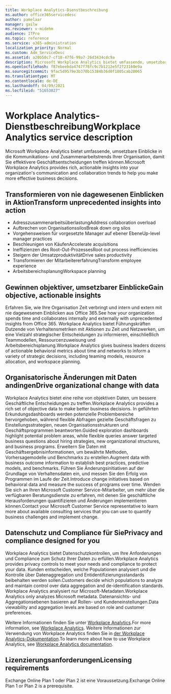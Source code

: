 ```yaml
---
title: Workplace Analytics-Dienstbeschreibung
ms.author: office365servicedesc
author: pamelaar
manager: gailw
ms.reviewer: v-midehm
audience: ITPro
ms.topic: reference
ms.service: o365-administration
localization_priority: Normal
ms.custom: Adm_ServiceDesc
ms.assetid: a20b50c7-cf18-47f6-99a7-26d3434cdc9a
description: Microsoft Workplace Analytics bietet umfassende, umsetzbare Einblicke in die Kommunikations- und Zusammenarbeitstrends Ihrer Organisation, damit Sie effektivere Geschäftsentscheidungen treffen können.
ms.openlocfilehash: f87ebeebda4747f78fc9c7b1212e5f2723160e9a
ms.sourcegitcommit: 9fac5d9579e3b370b15384b36d0f1805cab20065
ms.translationtype: MT
ms.contentlocale: de-DE
ms.lasthandoff: 04/09/2021
ms.locfileid: "51653027"
---
```

# <a name="workplace-analytics-service-description"></a><span data-ttu-id="d149b-103">Workplace Analytics-Dienstbeschreibung</span><span class="sxs-lookup"><span data-stu-id="d149b-103">Workplace Analytics service description</span></span>

<span data-ttu-id="d149b-104">Microsoft Workplace Analytics bietet umfassende, umsetzbare Einblicke in die Kommunikations- und Zusammenarbeitstrends Ihrer Organisation, damit Sie effektivere Geschäftsentscheidungen treffen können.</span><span class="sxs-lookup"><span data-stu-id="d149b-104">Microsoft Workplace Analytics provides rich, actionable insights into your organization's communication and collaboration trends to help you make more effective business decisions.</span></span>

## <a name="transform-unprecedented-insights-into-action"></a><span data-ttu-id="d149b-105">Transformieren von nie dagewesenen Einblicken in Aktion</span><span class="sxs-lookup"><span data-stu-id="d149b-105">Transform unprecedented insights into action</span></span>

* <span data-ttu-id="d149b-106">Adresszusammenarbeitsüberlastung</span><span class="sxs-lookup"><span data-stu-id="d149b-106">Address collaboration overload</span></span>
* <span data-ttu-id="d149b-107">Aufbrechen von Organisationssilos</span><span class="sxs-lookup"><span data-stu-id="d149b-107">Break down org silos</span></span>
* <span data-ttu-id="d149b-108">Vorgehensweisen für vorgesetzte Manager auf ebener Ebene</span><span class="sxs-lookup"><span data-stu-id="d149b-108">Up-level manager practices</span></span>
* <span data-ttu-id="d149b-109">Beschleunigen von Käufen</span><span class="sxs-lookup"><span data-stu-id="d149b-109">Accelerate acquisitions</span></span>
* <span data-ttu-id="d149b-110">Ineffizienzen des Root-Out-Prozesses</span><span class="sxs-lookup"><span data-stu-id="d149b-110">Root out process inefficiencies</span></span>
* <span data-ttu-id="d149b-111">Steigern der Umsatzproduktivität</span><span class="sxs-lookup"><span data-stu-id="d149b-111">Drive sales productivity</span></span>
* <span data-ttu-id="d149b-112">Transformieren der Mitarbeitererfahrung</span><span class="sxs-lookup"><span data-stu-id="d149b-112">Transform employee experience</span></span>
* <span data-ttu-id="d149b-113">Arbeitsbereichsplanung</span><span class="sxs-lookup"><span data-stu-id="d149b-113">Workspace planning</span></span>

## <a name="gain-objective-actionable-insights"></a><span data-ttu-id="d149b-114">Gewinnen objektiver, umsetzbarer Einblicke</span><span class="sxs-lookup"><span data-stu-id="d149b-114">Gain objective, actionable insights</span></span>

<span data-ttu-id="d149b-115">Erfahren Sie, wie Ihre Organisation Zeit verbringt und intern und extern mit nie dagewesenen Einblicken aus Office 365.</span><span class="sxs-lookup"><span data-stu-id="d149b-115">See how your organization spends time and collaborates internally and externally with unprecedented insights from Office 365.</span></span> <span data-ttu-id="d149b-116">Workplace Analytics bietet Führungskräften Dutzende von Verhaltensmetriken mit Aktionen zu Zeit und Netzwerken, um eine Vielzahl strategischer Entscheidungen zu informieren, einschließlich Teammodellen, Ressourcenzuweisung und Arbeitsbereichsplanung.</span><span class="sxs-lookup"><span data-stu-id="d149b-116">Workplace Analytics gives business leaders dozens of actionable behavioral metrics about time and networks to inform a variety of strategic decisions, including teaming models, resource allocation, and workspace planning.</span></span>

## <a name="drive-organizational-change-with-data"></a><span data-ttu-id="d149b-117">Organisatorische Änderungen mit Daten andingen</span><span class="sxs-lookup"><span data-stu-id="d149b-117">Drive organizational change with data</span></span>

<span data-ttu-id="d149b-118">Workplace Analytics bietet eine reihe von objektiven Daten, um bessere Geschäftliche Entscheidungen zu treffen.</span><span class="sxs-lookup"><span data-stu-id="d149b-118">Workplace Analytics provides a rich set of objective data to make better business decisions.</span></span> <span data-ttu-id="d149b-119">In geführten Erkundungsdashboards werden potenzielle Problembereiche hervorgehoben, während flexible Abfragen gezielte Geschäftsfragen zu Einstellungsstrategien, neuen Organisationsstrukturen und Geschäftsprogrammen beantworten.</span><span class="sxs-lookup"><span data-stu-id="d149b-119">Guided exploration dashboards highlight potential problem areas, while flexible queries answer targeted business questions about hiring strategies, new organizational structures, and business programs.</span></span> <span data-ttu-id="d149b-120">Erweitern Sie Daten mit Geschäftsergebnisinformationen, um bewährte Methoden, Vorhersagemodelle und Benchmarks zu erstellen.</span><span class="sxs-lookup"><span data-stu-id="d149b-120">Augment data with business outcome information to establish best practices, predictive models, and benchmarks.</span></span> <span data-ttu-id="d149b-121">Führen Sie Änderungsinitiativen auf der Grundlage von Verhaltensdaten ein, und messen Sie den Erfolg von Programmen im Laufe der Zeit.</span><span class="sxs-lookup"><span data-stu-id="d149b-121">Introduce change initiatives based on behavioral data and measure the success of programs over time.</span></span> <span data-ttu-id="d149b-122">Wenden Sie sich an Ihren Microsoft Customer Service-Mitarbeiter, um mehr über die verfügbaren Beratungsdienste zu erfahren, mit denen Sie geschäftliche Herausforderungen quantifizieren und Änderungen implementieren können.</span><span class="sxs-lookup"><span data-stu-id="d149b-122">Contact your Microsoft Customer Service representative to learn more about available consulting services that you can use to quantify business challenges and implement change.</span></span>

## <a name="privacy-and-compliance-designed-for-you"></a><span data-ttu-id="d149b-123">Datenschutz und Compliance für Sie</span><span class="sxs-lookup"><span data-stu-id="d149b-123">Privacy and compliance designed for you</span></span>

<span data-ttu-id="d149b-124">Workplace Analytics bietet Datenschutzkontrollen, um Ihre Anforderungen und Compliance zum Schutz Ihrer Daten zu erfüllen.</span><span class="sxs-lookup"><span data-stu-id="d149b-124">Workplace Analytics provides privacy controls to meet your needs and compliance to protect your data.</span></span> <span data-ttu-id="d149b-125">Kunden entscheiden, welche Populationen analysiert und die Kontrolle über Datenaggregation und Entidentifizierungsstandards beibehalten werden sollen.</span><span class="sxs-lookup"><span data-stu-id="d149b-125">Customers decide which populations to analyze and maintain control over data aggregation and de-identification standards.</span></span> <span data-ttu-id="d149b-126">Workplace Analytics analysiert nur Microsoft-Metadaten.</span><span class="sxs-lookup"><span data-stu-id="d149b-126">Workplace Analytics only analyzes Microsoft metadata.</span></span> <span data-ttu-id="d149b-127">Datenansichts- und Aggregationsebenen basieren auf Rollen- und Kundeneinstellungen.</span><span class="sxs-lookup"><span data-stu-id="d149b-127">Data viewability and aggregation levels are based on role and customer preferences.</span></span>

<span data-ttu-id="d149b-128">Weitere Informationen finden Sie unter [Workplace Analytics](https://go.microsoft.com/fwlink/?linkid=852492).</span><span class="sxs-lookup"><span data-stu-id="d149b-128">For more information, see [Workplace Analytics](https://go.microsoft.com/fwlink/?linkid=852492).</span></span> <span data-ttu-id="d149b-129">Weitere Informationen zur Verwendung von Workplace Analytics finden Sie in [der Workplace Analytics-Dokumentation](/workplace-analytics/).</span><span class="sxs-lookup"><span data-stu-id="d149b-129">To learn more about how to use Workplace Analytics, see [Workplace Analytics documentation](/workplace-analytics/).</span></span>
  
## <a name="licensing-requirements"></a><span data-ttu-id="d149b-130">Lizenzierungsanforderungen</span><span class="sxs-lookup"><span data-stu-id="d149b-130">Licensing requirements</span></span>

<span data-ttu-id="d149b-131">Exchange Online Plan 1 oder Plan 2 ist eine Voraussetzung.</span><span class="sxs-lookup"><span data-stu-id="d149b-131">Exchange Online Plan 1 or Plan 2 is a prerequisite.</span></span>